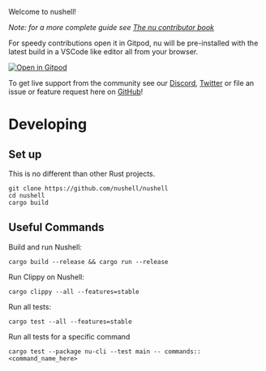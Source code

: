 Welcome to nushell!

*Note: for a more complete guide see [The nu contributor book](https://github.com/nushell/contributor-book)*

For speedy contributions open it in Gitpod, nu will be pre-installed with the latest build in a VSCode like editor all from your browser.

[![Open in Gitpod](https://gitpod.io/button/open-in-gitpod.svg)](https://gitpod.io/#https://github.com/nushell/nushell)

To get live support from the community see our [Discord](https://discordapp.com/invite/NtAbbGn), [Twitter](https://twitter.com/nu_shell) or file an issue or feature request here on [GitHub](https://github.com/nushell/nushell/issues/new/choose)!
<!--WIP-->

# Developing
## Set up
This is no different than other Rust projects.

```shell
git clone https://github.com/nushell/nushell
cd nushell
cargo build
```

## Useful Commands

Build and run Nushell:

```shell
cargo build --release && cargo run --release
```

Run Clippy on Nushell:

```shell
cargo clippy --all --features=stable
```

Run all tests:

```shell
cargo test --all --features=stable
```

Run all tests for a specific command

```shell
cargo test --package nu-cli --test main -- commands::<command_name_here>
```

